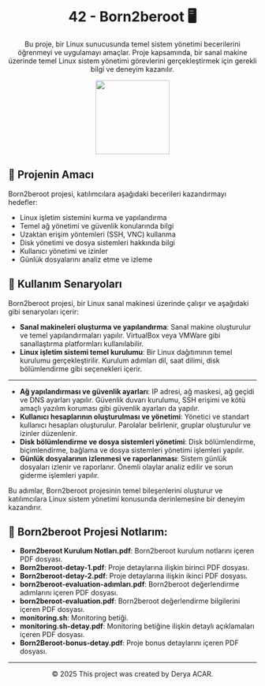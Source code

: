 <!-- Proje Başlığı -->
<h1 align="center">42 - Born2beroot 🖥️</h1>

<!-- Proje Açıklaması -->
<p align="center">
Bu proje, bir Linux sunucusunda temel sistem yönetimi becerilerini öğrenmeyi ve uygulamayı amaçlar. Proje kapsamında, bir sanal makine üzerinde temel Linux sistem yönetimi görevlerini gerçekleştirmek için gerekli bilgi ve deneyim kazanılır.
</p>

<!-- Proje Logosu veya Görseli -->
<p align="center">
  <a target="blank"><img src="https://camo.githubusercontent.com/bc3c5d28084ce5d3fd383d453c0435beb73028ec11b2512c6b88050b1612bc3b/68747470733a2f2f692e68697a6c69726573696d2e636f6d2f636e34376c6f702e706e67" height="150" width="150" /></a>
</p>

## 🎯 Projenin Amacı

Born2beroot projesi, katılımcılara aşağıdaki becerileri kazandırmayı hedefler:

- Linux işletim sistemini kurma ve yapılandırma
- Temel ağ yönetimi ve güvenlik konularında bilgi
- Uzaktan erişim yöntemleri (SSH, VNC) kullanma
- Disk yönetimi ve dosya sistemleri hakkında bilgi
- Kullanıcı yönetimi ve izinler
- Günlük dosyalarını analiz etme ve izleme

## 🔧 Kullanım Senaryoları

Born2beroot projesi, bir Linux sanal makinesi üzerinde çalışır ve aşağıdaki gibi senaryoları içerir:

- **Sanal makineleri oluşturma ve yapılandırma**: Sanal makine oluşturulur ve temel yapılandırmaları yapılır. VirtualBox veya VMWare gibi sanallaştırma platformları kullanılabilir.
- **Linux işletim sistemi temel kurulumu**: Bir Linux dağıtımının temel kurulumu gerçekleştirilir. Kurulum adımları dil, saat dilimi, disk bölümlendirme gibi seçenekleri içerir.

---

- **Ağ yapılandırması ve güvenlik ayarları**: IP adresi, ağ maskesi, ağ geçidi ve DNS ayarları yapılır. Güvenlik duvarı kurulumu, SSH erişimi ve kötü amaçlı yazılım koruması gibi güvenlik ayarları da yapılır.
- **Kullanıcı hesaplarının oluşturulması ve yönetimi**: Yönetici ve standart kullanıcı hesapları oluşturulur. Parolalar belirlenir, gruplar oluşturulur ve izinler düzenlenir.
- **Disk bölümlendirme ve dosya sistemleri yönetimi**: Disk bölümlendirme, biçimlendirme, bağlama ve dosya sistemleri yönetimi işlemleri yapılır.
- **Günlük dosyalarının izlenmesi ve raporlanması**: Sistem günlük dosyaları izlenir ve raporlanır. Önemli olaylar analiz edilir ve sorun giderme işlemleri yapılır.

Bu adımlar, Born2beroot projesinin temel bileşenlerini oluşturur ve katılımcılara Linux sistem yönetimi konusunda derinlemesine bir deneyim kazandırır.

## 📑 Born2beroot Projesi Notlarım:

- **Born2beroot Kurulum Notları.pdf**: Born2beroot kurulum notlarını içeren PDF dosyası.
- **Born2beroot-detay-1.pdf**: Proje detaylarına ilişkin birinci PDF dosyası.
- **Born2beroot-detay-2.pdf**: Proje detaylarına ilişkin ikinci PDF dosyası.
- **born2beroot-evaluation-adımları.pdf**: Born2beroot değerlendirme adımlarını içeren PDF dosyası.
- **born2beroot-evaluation.pdf**: Born2beroot değerlendirme bilgilerini içeren PDF dosyası.
- **monitoring.sh**: Monitoring betiği.
- **monitoring.sh-detay.pdf**: Monitoring betiğine ilişkin detaylı açıklamaları içeren PDF dosyası.
- **Born2Beroot-bonus-detay.pdf**: Proje bonus detaylarını içeren PDF dosyası.

---

<p align="center">© 2025 This project was created by Derya ACAR.</p>

